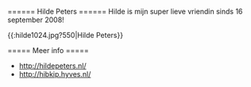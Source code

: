 ====== Hilde Peters ======
Hilde is mijn super lieve vriendin sinds 16 september 2008!

{{:hilde1024.jpg?550|Hilde Peters}}

===== Meer info =====
* http://hildepeters.nl/
* http://hibkip.hyves.nl/

